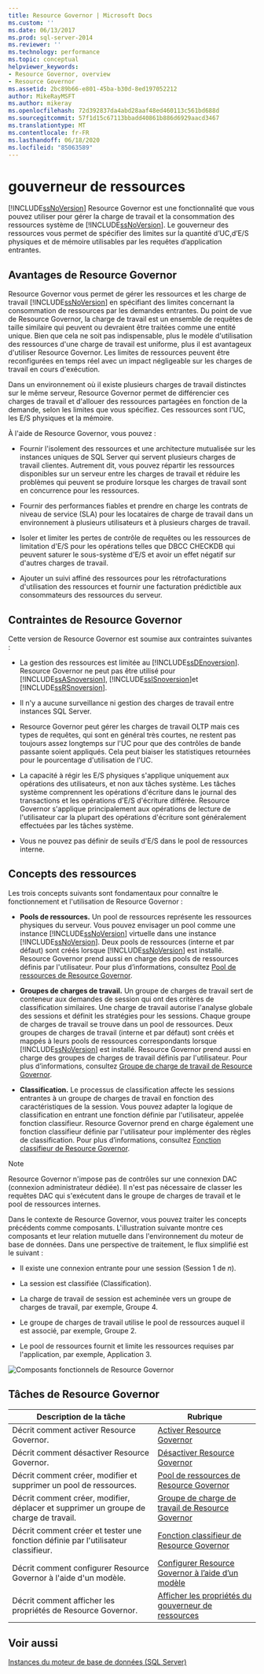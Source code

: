```yaml
---
title: Resource Governor | Microsoft Docs
ms.custom: ''
ms.date: 06/13/2017
ms.prod: sql-server-2014
ms.reviewer: ''
ms.technology: performance
ms.topic: conceptual
helpviewer_keywords:
- Resource Governor, overview
- Resource Governor
ms.assetid: 2bc89b66-e801-45ba-b30d-8ed197052212
author: MikeRayMSFT
ms.author: mikeray
ms.openlocfilehash: 72d392837da4abd28aaf48ed460113c561bd688d
ms.sourcegitcommit: 57f1d15c67113bbadd40861b886d6929aacd3467
ms.translationtype: MT
ms.contentlocale: fr-FR
ms.lasthandoff: 06/18/2020
ms.locfileid: "85063589"
---
```

# <a name="resource-governor"></a>gouverneur de ressources
  [!INCLUDE[ssNoVersion](../../../includes/ssnoversion-md.md)] Resource Governor est une fonctionnalité que vous pouvez utiliser pour gérer la charge de travail et la consommation des ressources système de [!INCLUDE[ssNoVersion](../../../includes/ssnoversion-md.md)]. Le gouverneur des ressources vous permet de spécifier des limites sur la quantité d’UC,d’E/S physiques et de mémoire utilisables par les requêtes d’application entrantes.  
  
## <a name="benefits-of-resource-governor"></a>Avantages de Resource Governor  
 Resource Governor vous permet de gérer les ressources et les charge de travail [!INCLUDE[ssNoVersion](../../../includes/ssnoversion-md.md)] en spécifiant des limites concernant la consommation de ressources par les demandes entrantes. Du point de vue de Resource Governor, la charge de travail est un ensemble de requêtes de taille similaire qui peuvent ou devraient être traitées comme une entité unique. Bien que cela ne soit pas indispensable, plus le modèle d'utilisation des ressources d'une charge de travail est uniforme, plus il est avantageux d'utiliser Resource Governor. Les limites de ressources peuvent être reconfigurées en temps réel avec un impact négligeable sur les charges de travail en cours d'exécution.  
  
 Dans un environnement où il existe plusieurs charges de travail distinctes sur le même serveur, Resource Governor permet de différencier ces charges de travail et d'allouer des ressources partagées en fonction de la demande, selon les limites que vous spécifiez. Ces ressources sont l'UC, les E/S physiques et la mémoire.  
  
 À l'aide de Resource Governor, vous pouvez :  
  
-   Fournir l'isolement des ressources et une architecture mutualisée sur les instances uniques de SQL Server qui servent plusieurs charges de travail clientes. Autrement dit, vous pouvez répartir les ressources disponibles sur un serveur entre les charges de travail et réduire les problèmes qui peuvent se produire lorsque les charges de travail sont en concurrence pour les ressources.  
  
-   Fournir des performances fiables et prendre en charge les contrats de niveau de service (SLA) pour les locataires de charge de travail dans un environnement à plusieurs utilisateurs et à plusieurs charges de travail.  
  
-   Isoler et limiter les pertes de contrôle de requêtes ou les ressources de limitation d'E/S pour les opérations telles que DBCC CHECKDB qui peuvent saturer le sous-système d'E/S et avoir un effet négatif sur d'autres charges de travail.  
  
-   Ajouter un suivi affiné des ressources pour les rétrofacturations d'utilisation des ressources et fournir une facturation prédictible aux consommateurs des ressources du serveur.  
  
## <a name="resource-governor-constraints"></a>Contraintes de Resource Governor  
 Cette version de Resource Governor est soumise aux contraintes suivantes :  
  
-   La gestion des ressources est limitée au [!INCLUDE[ssDEnoversion](../../includes/ssdenoversion-md.md)]. Resource Governor ne peut pas être utilisé pour [!INCLUDE[ssASnoversion](../../includes/ssasnoversion-md.md)], [!INCLUDE[ssISnoversion](../../includes/ssisnoversion-md.md)]et [!INCLUDE[ssRSnoversion](../../includes/ssrsnoversion-md.md)].  
  
-   Il n'y a aucune surveillance ni gestion des charges de travail entre instances SQL Server.  
  
-   Resource Governor peut gérer les charges de travail OLTP mais ces types de requêtes, qui sont en général très courtes, ne restent pas toujours assez longtemps sur l'UC pour que des contrôles de bande passante soient appliqués. Cela peut biaiser les statistiques retournées pour le pourcentage d'utilisation de l'UC.  
  
-   La capacité à régir les E/S physiques s'applique uniquement aux opérations des utilisateurs, et non aux tâches système. Les tâches système comprennent les opérations d'écriture dans le journal des transactions et les opérations d'E/S d'écriture différée. Resource Governor s'applique principalement aux opérations de lecture de l'utilisateur car la plupart des opérations d'écriture sont généralement effectuées par les tâches système.  
  
-   Vous ne pouvez pas définir de seuils d'E/S dans le pool de ressources interne.  
  
## <a name="resource-concepts"></a>Concepts des ressources  
 Les trois concepts suivants sont fondamentaux pour connaître le fonctionnement et l'utilisation de Resource Governor :  
  
-   **Pools de ressources.** Un pool de ressources représente les ressources physiques du serveur. Vous pouvez envisager un pool comme une instance [!INCLUDE[ssNoVersion](../../../includes/ssnoversion-md.md)] virtuelle dans une instance [!INCLUDE[ssNoVersion](../../../includes/ssnoversion-md.md)]. Deux pools de ressources (interne et par défaut) sont créés lorsque [!INCLUDE[ssNoVersion](../../../includes/ssnoversion-md.md)] est installé. Resource Governor prend aussi en charge des pools de ressources définis par l'utilisateur. Pour plus d’informations, consultez [Pool de ressources de Resource Governor](resource-governor-resource-pool.md).  
  
-   **Groupes de charges de travail.** Un groupe de charges de travail sert de conteneur aux demandes de session qui ont des critères de classification similaires. Une charge de travail autorise l'analyse globale des sessions et définit les stratégies pour les sessions. Chaque groupe de charges de travail se trouve dans un pool de ressources. Deux groupes de charges de travail (interne et par défaut) sont créés et mappés à leurs pools de ressources correspondants lorsque [!INCLUDE[ssNoVersion](../../../includes/ssnoversion-md.md)] est installé. Resource Governor prend aussi en charge des groupes de charges de travail définis par l'utilisateur. Pour plus d’informations, consultez [Groupe de charge de travail de Resource Governor](resource-governor-workload-group.md).  
  
-   **Classification.** Le processus de classification affecte les sessions entrantes à un groupe de charges de travail en fonction des caractéristiques de la session. Vous pouvez adapter la logique de classification en entrant une fonction définie par l'utilisateur, appelée fonction classifieur. Resource Governor prend en charge également une fonction classifieur définie par l'utilisateur pour implémenter des règles de classification. Pour plus d’informations, consultez [Fonction classifieur de Resource Governor](resource-governor-classifier-function.md).  
  
> [!NOTE]  
>  Resource Governor n'impose pas de contrôles sur une connexion DAC (connexion administrateur dédiée). Il n'est pas nécessaire de classer les requêtes DAC qui s'exécutent dans le groupe de charges de travail et le pool de ressources internes.  
  
 Dans le contexte de Resource Governor, vous pouvez traiter les concepts précédents comme composants. L'illustration suivante montre ces composants et leur relation mutuelle dans l'environnement du moteur de base de données. Dans une perspective de traitement, le flux simplifié est le suivant :  
  
-   Il existe une connexion entrante pour une session (Session 1 de *n*).  
  
-   La session est classifiée (Classification).  
  
-   La charge de travail de session est acheminée vers un groupe de charges de travail, par exemple, Groupe 4.  
  
-   Le groupe de charges de travail utilise le pool de ressources auquel il est associé, par exemple, Groupe 2.  
  
-   Le pool de ressources fournit et limite les ressources requises par l'application, par exemple, Application 3.  
  
 ![Composants fonctionnels de Resource Governor](../../database-engine/media/rg-basic-funct-components.gif "Composants fonctionnels de Resource Governor")  
  
## <a name="resource-governor-tasks"></a>Tâches de Resource Governor  
  
|Description de la tâche|Rubrique|  
|----------------------|-----------|  
|Décrit comment activer Resource Governor.|[Activer Resource Governor](resource-governor.md)|  
|Décrit comment désactiver Resource Governor.|[Désactiver Resource Governor](disable-resource-governor.md)|  
|Décrit comment créer, modifier et supprimer un pool de ressources.|[Pool de ressources de Resource Governor](resource-governor-resource-pool.md)|  
|Décrit comment créer, modifier, déplacer et supprimer un groupe de charge de travail.|[Groupe de charge de travail de Resource Governor](resource-governor-workload-group.md)|  
|Décrit comment créer et tester une fonction définie par l'utilisateur classifieur.|[Fonction classifieur de Resource Governor](resource-governor-classifier-function.md)|  
|Décrit comment configurer Resource Governor à l'aide d'un modèle.|[Configurer Resource Governor à l’aide d’un modèle](configure-resource-governor-using-a-template.md)|  
|Décrit comment afficher les propriétés de Resource Governor.|[Afficher les propriétés du gouverneur de ressources](view-resource-governor-properties.md)|  
  
## <a name="see-also"></a>Voir aussi  
 [Instances du moteur de base de données &#40;SQL Server&#41;](../../database-engine/configure-windows/database-engine-instances-sql-server.md)  
  
  
